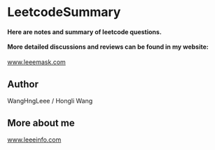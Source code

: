 # LeetcodeSummary 
#### Here are notes and summary of leetcode questions.<br><br> More detailed discussions and reviews can be found in my website: 
www.leeemask.com
## Author
WangHngLeee / Hongli Wang
## More about me
www.leeeinfo.com